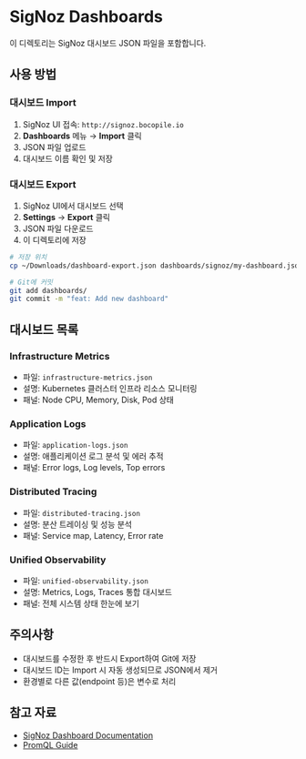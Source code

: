 # SigNoz Dashboards

이 디렉토리는 SigNoz 대시보드 JSON 파일을 포함합니다.

## 사용 방법

### 대시보드 Import
1. SigNoz UI 접속: `http://signoz.bocopile.io`
2. **Dashboards** 메뉴 → **Import** 클릭
3. JSON 파일 업로드
4. 대시보드 이름 확인 및 저장

### 대시보드 Export
1. SigNoz UI에서 대시보드 선택
2. **Settings** → **Export** 클릭
3. JSON 파일 다운로드
4. 이 디렉토리에 저장

```bash
# 저장 위치
cp ~/Downloads/dashboard-export.json dashboards/signoz/my-dashboard.json

# Git에 커밋
git add dashboards/
git commit -m "feat: Add new dashboard"
```

## 대시보드 목록

### Infrastructure Metrics
- 파일: `infrastructure-metrics.json`
- 설명: Kubernetes 클러스터 인프라 리소스 모니터링
- 패널: Node CPU, Memory, Disk, Pod 상태

### Application Logs
- 파일: `application-logs.json`
- 설명: 애플리케이션 로그 분석 및 에러 추적
- 패널: Error logs, Log levels, Top errors

### Distributed Tracing
- 파일: `distributed-tracing.json`
- 설명: 분산 트레이싱 및 성능 분석
- 패널: Service map, Latency, Error rate

### Unified Observability
- 파일: `unified-observability.json`
- 설명: Metrics, Logs, Traces 통합 대시보드
- 패널: 전체 시스템 상태 한눈에 보기

## 주의사항

- 대시보드를 수정한 후 반드시 Export하여 Git에 저장
- 대시보드 ID는 Import 시 자동 생성되므로 JSON에서 제거
- 환경별로 다른 값(endpoint 등)은 변수로 처리

## 참고 자료

- [SigNoz Dashboard Documentation](https://signoz.io/docs/userguide/manage-dashboards/)
- [PromQL Guide](https://prometheus.io/docs/prometheus/latest/querying/basics/)

